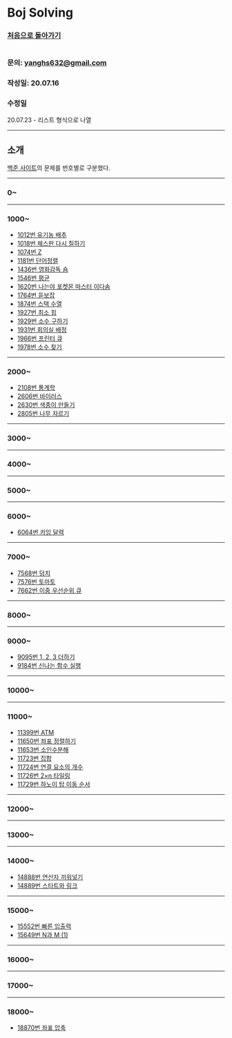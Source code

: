 # Boj Solving

### [처음으로 돌아가기](/README.md)
#
### 문의: yanghs632@gmail.com
### 작성일: 20.07.16
### 수정일
20.07.23 - 리스트 형식으로 나열


---
## 소개
[백준 사이트](https://www.acmicpc.net/ "백준")의 문제를 번호별로 구분했다.

---

### 0~

---
### 1000~

- [1012번 유기농 배추](1012번%20유기농%20배추.md "1012번 유기농 배추")
- [1018번 체스판 다시 칠하기](1018번%20체스판%20다시%20칠하기.md "1018번 체스판 다시 칠하기")
- [1074번 Z](1074번%20Z.md "1074번 Z")
- [1181번 단어정렬](1181번%20단어정렬.md "1181번 단어정렬")
- [1436번 영화감독 숌](1436번%20영화감독%20숌.md "1436번 영화감독 숌")
- [1546번 평균](1546번%20평균.md "1546번 평균")
- [1620번 나는야 포켓몬 마스터 이다솜](1620번%20나는야%20포켓몬%20마스터%20이다솜.md "1620번 나는야 포켓몬 마스터 이다솜")
- [1764번 듣보잡](1764번%20듣보잡.md "1764번 듣보잡")
- [1874번 스택 수열](1874번%20스택%20수열.md "1874번 스택 수열")
- [1927번 최소 힙](1927번%20최소%20힙.md "1927번 최소 힙")
- [1929번 소수 구하기](1929번%20소수%20구하기.md "1929번 소수 구하기")
- [1931번 회의실 배정](1931번%20회의실%20배정.md "1931번 회의실 배정")
- [1966번 프린터 큐](1966번%20프린터%20큐.md "1966번 프린터 큐")
- [1978번 소수 찾기](1978번%20소수%20찾기.md "1978번 소수 찾기") 

---
### 2000~

- [2108번 통계학](2108번%20통계학.md "2018번 통계학")
- [2606번 바이러스](2606번%20바이러스.md "2606번 바이러스")
- [2630번 색종이 만들기](2630번%20색종이%20만들기.md "2630번 색종이 만들기")
- [2805번 나무 자르기](2805번%20나무%20자르기.md "2805번 나무 자르기")
  
---
### 3000~

---
### 4000~

---
### 5000~

---
### 6000~
- [6064번 카잉 달력](6064번%20카잉%20달력.md "6064번 카잉 달력")

---
### 7000~
- [7568번 덩치](7568번%20덩치.md "7568번 덩치") 
- [7576번 토마토](7576번%20토마토.md "7576번 토마토")
- [7662번 이중 우선순위 큐](7662번%20이중%20우선순위%20큐.md "7662번 이중 우선순위 큐")

---
### 8000~

---
### 9000~
- [9095번 1, 2, 3 더하기](9095번%201,%202,%203%20더하기.md "9095번 1, 2, 3 더하기")
- [9184번 신나는 함수 실행](9184번%20신나는%20함수%20실행.md "9184번 신나는 함수 실행")

---
### 10000~

---
### 11000~
- [11399번 ATM](11399번%20ATM.md "11399번 ATM")
- [11650번 좌표 정렬하기](11650번%20좌표%20정렬하기.md "11650번 좌표 정렬하기")
- [11653번 소인수분해](11653번%20소인수분해.md "11653번 소인수분해")
- [11723번 집합](11723번%20집합.md "11723번 집합")
- [11724번 연결 요소의 개수](11724번%20연결%20요소의%20개수.md "11724번 연결 요소의 개수")
- [11726번 2×n 타일링](11726번%202×n%20타일링.md "11726번 2×n 타일링")
- [11729번 하노이 탑 이동 순서](11729번%20하노이%20탑%20이동%20순서.md "11729번 하노이 탑 이동 순서")

---
### 12000~

---
### 13000~

---
### 14000~
- [14888번 연산자 끼워넣기](14888번%20연산자%20끼워넣기.md "14888번 연산자 끼워넣기")
- [14889번 스타트와 링크](14889번%20스타트와%20링크.md "14889번 스타트와 링크")

---
### 15000~

- [15552번 빠른 입출력](15552번%20빠른%20입출력.md "15552번 빠른 입출력")
- [15649번 N과 M (1)](15649번%20N과%20M%20(1).md "15649번 N과 M")

---
### 16000~

---
### 17000~


---
### 18000~
- [18870번 좌표 압축](18870번%20좌표%20압축.md "18870번 좌표 압축")